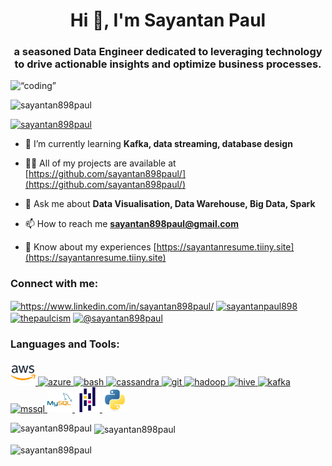 <h1 align="center">Hi 👋, I'm Sayantan Paul</h1>
<h3 align="center">a seasoned Data Engineer dedicated to leveraging technology to drive actionable insights and optimize business processes.</h3>
<img align=“right” alt=“coding” width=“400” src=“https://miro.medium.com/v2/resize:fit:1400/format:webp/1*SQ0gmwO8XV0b3KoTMWavEA.gif”>

<p align="left"> <img src="https://komarev.com/ghpvc/?username=sayantan898paul&label=Profile%20views&color=0e75b6&style=flat" alt="sayantan898paul" /> </p>

<p align="left"> <a href="https://github.com/ryo-ma/github-profile-trophy"><img src="https://github-profile-trophy.vercel.app/?username=sayantan898paul" alt="sayantan898paul" /></a> </p>

- 🌱 I’m currently learning **Kafka, data streaming, database design**

- 👨‍💻 All of my projects are available at [https://github.com/sayantan898paul/](https://github.com/sayantan898paul/)

- 💬 Ask me about **Data Visualisation, Data Warehouse, Big Data, Spark**

- 📫 How to reach me **sayantan898paul@gmail.com**

- 📄 Know about my experiences [https://sayantanresume.tiiny.site](https://sayantanresume.tiiny.site)

<h3 align="left">Connect with me:</h3>
<p align="left">
<a href="https://linkedin.com/in/https://www.linkedin.com/in/sayantan898paul/" target="blank"><img align="center" src="https://raw.githubusercontent.com/rahuldkjain/github-profile-readme-generator/master/src/images/icons/Social/linked-in-alt.svg" alt="https://www.linkedin.com/in/sayantan898paul/" height="30" width="40" /></a>
<a href="https://kaggle.com/sayantanpaul898" target="blank"><img align="center" src="https://raw.githubusercontent.com/rahuldkjain/github-profile-readme-generator/master/src/images/icons/Social/kaggle.svg" alt="sayantanpaul898" height="30" width="40" /></a>
<a href="https://instagram.com/thepaulcism" target="blank"><img align="center" src="https://raw.githubusercontent.com/rahuldkjain/github-profile-readme-generator/master/src/images/icons/Social/instagram.svg" alt="thepaulcism" height="30" width="40" /></a>
<a href="https://www.hackerrank.com/@sayantan898paul" target="blank"><img align="center" src="https://raw.githubusercontent.com/rahuldkjain/github-profile-readme-generator/master/src/images/icons/Social/hackerrank.svg" alt="@sayantan898paul" height="30" width="40" /></a>
</p>

<h3 align="left">Languages and Tools:</h3>
<p align="left"> <a href="https://aws.amazon.com" target="_blank" rel="noreferrer"> <img src="https://raw.githubusercontent.com/devicons/devicon/master/icons/amazonwebservices/amazonwebservices-original-wordmark.svg" alt="aws" width="40" height="40"/> </a> <a href="https://azure.microsoft.com/en-in/" target="_blank" rel="noreferrer"> <img src="https://www.vectorlogo.zone/logos/microsoft_azure/microsoft_azure-icon.svg" alt="azure" width="40" height="40"/> </a> <a href="https://www.gnu.org/software/bash/" target="_blank" rel="noreferrer"> <img src="https://www.vectorlogo.zone/logos/gnu_bash/gnu_bash-icon.svg" alt="bash" width="40" height="40"/> </a> <a href="https://cassandra.apache.org/" target="_blank" rel="noreferrer"> <img src="https://www.vectorlogo.zone/logos/apache_cassandra/apache_cassandra-icon.svg" alt="cassandra" width="40" height="40"/> </a> <a href="https://git-scm.com/" target="_blank" rel="noreferrer"> <img src="https://www.vectorlogo.zone/logos/git-scm/git-scm-icon.svg" alt="git" width="40" height="40"/> </a> <a href="https://hadoop.apache.org/" target="_blank" rel="noreferrer"> <img src="https://www.vectorlogo.zone/logos/apache_hadoop/apache_hadoop-icon.svg" alt="hadoop" width="40" height="40"/> </a> <a href="https://hive.apache.org/" target="_blank" rel="noreferrer"> <img src="https://www.vectorlogo.zone/logos/apache_hive/apache_hive-icon.svg" alt="hive" width="40" height="40"/> </a> <a href="https://kafka.apache.org/" target="_blank" rel="noreferrer"> <img src="https://www.vectorlogo.zone/logos/apache_kafka/apache_kafka-icon.svg" alt="kafka" width="40" height="40"/> </a> <a href="https://www.microsoft.com/en-us/sql-server" target="_blank" rel="noreferrer"> <img src="https://www.svgrepo.com/show/303229/microsoft-sql-server-logo.svg" alt="mssql" width="40" height="40"/> </a> <a href="https://www.mysql.com/" target="_blank" rel="noreferrer"> <img src="https://raw.githubusercontent.com/devicons/devicon/master/icons/mysql/mysql-original-wordmark.svg" alt="mysql" width="40" height="40"/> </a> <a href="https://pandas.pydata.org/" target="_blank" rel="noreferrer"> <img src="https://raw.githubusercontent.com/devicons/devicon/2ae2a900d2f041da66e950e4d48052658d850630/icons/pandas/pandas-original.svg" alt="pandas" width="40" height="40"/> </a> <a href="https://www.python.org" target="_blank" rel="noreferrer"> <img src="https://raw.githubusercontent.com/devicons/devicon/master/icons/python/python-original.svg" alt="python" width="40" height="40"/> </a> </p>

<p><img align="left" src="https://github-readme-stats.vercel.app/api/top-langs?username=sayantan898paul&show_icons=true&locale=en&layout=compact" alt="sayantan898paul" /></p>

<p>&nbsp;<img align="center" src="https://github-readme-stats.vercel.app/api?username=sayantan898paul&show_icons=true&locale=en" alt="sayantan898paul" /></p>

<p><img align="center" src="https://github-readme-streak-stats.herokuapp.com/?user=sayantan898paul&" alt="sayantan898paul" /></p>
